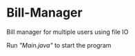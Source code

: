 # Bill-Manager

Bill manager for multiple users using file IO

Run _"Main.java"_ to start the program
